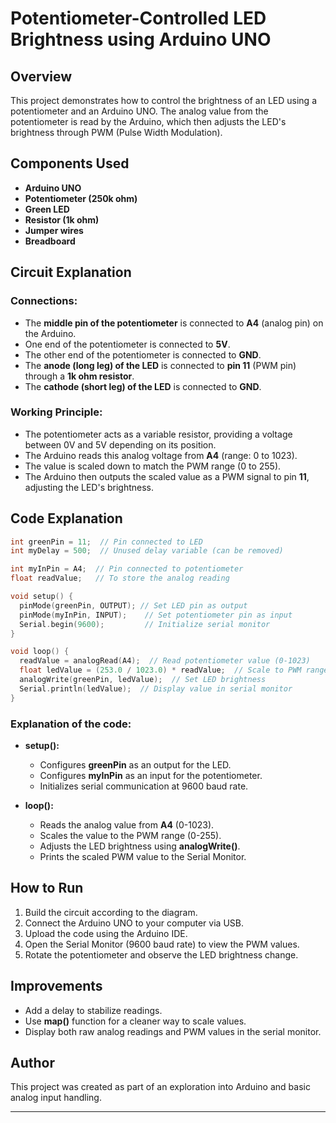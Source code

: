 # Potentiometer-Controlled LED Brightness using Arduino UNO

## Overview
This project demonstrates how to control the brightness of an LED using a potentiometer and an Arduino UNO. The analog value from the potentiometer is read by the Arduino, which then adjusts the LED's brightness through PWM (Pulse Width Modulation).

## Components Used
- **Arduino UNO**
- **Potentiometer (250k ohm)**
- **Green LED**
- **Resistor (1k ohm)**
- **Jumper wires**
- **Breadboard**

## Circuit Explanation

### Connections:
- The **middle pin of the potentiometer** is connected to **A4** (analog pin) on the Arduino.
- One end of the potentiometer is connected to **5V**.
- The other end of the potentiometer is connected to **GND**.
- The **anode (long leg) of the LED** is connected to **pin 11** (PWM pin) through a **1k ohm resistor**.
- The **cathode (short leg) of the LED** is connected to **GND**.

### Working Principle:
- The potentiometer acts as a variable resistor, providing a voltage between 0V and 5V depending on its position.
- The Arduino reads this analog voltage from **A4** (range: 0 to 1023).
- The value is scaled down to match the PWM range (0 to 255).
- The Arduino then outputs the scaled value as a PWM signal to pin **11**, adjusting the LED's brightness.

## Code Explanation

```cpp
int greenPin = 11;  // Pin connected to LED
int myDelay = 500;  // Unused delay variable (can be removed)

int myInPin = A4;  // Pin connected to potentiometer
float readValue;   // To store the analog reading

void setup() {
  pinMode(greenPin, OUTPUT); // Set LED pin as output
  pinMode(myInPin, INPUT);    // Set potentiometer pin as input
  Serial.begin(9600);         // Initialize serial monitor
}

void loop() {
  readValue = analogRead(A4);  // Read potentiometer value (0-1023)
  float ledValue = (253.0 / 1023.0) * readValue;  // Scale to PWM range (0-255)
  analogWrite(greenPin, ledValue);  // Set LED brightness
  Serial.println(ledValue);  // Display value in serial monitor
}
```

### Explanation of the code:
- **setup():**
  - Configures **greenPin** as an output for the LED.
  - Configures **myInPin** as an input for the potentiometer.
  - Initializes serial communication at 9600 baud rate.

- **loop():**
  - Reads the analog value from **A4** (0-1023).
  - Scales the value to the PWM range (0-255).
  - Adjusts the LED brightness using **analogWrite()**.
  - Prints the scaled PWM value to the Serial Monitor.

## How to Run
1. Build the circuit according to the diagram.
2. Connect the Arduino UNO to your computer via USB.
3. Upload the code using the Arduino IDE.
4. Open the Serial Monitor (9600 baud rate) to view the PWM values.
5. Rotate the potentiometer and observe the LED brightness change.

## Improvements
- Add a delay to stabilize readings.
- Use **map()** function for a cleaner way to scale values.
- Display both raw analog readings and PWM values in the serial monitor.

## Author
This project was created as part of an exploration into Arduino and basic analog input handling.

---
